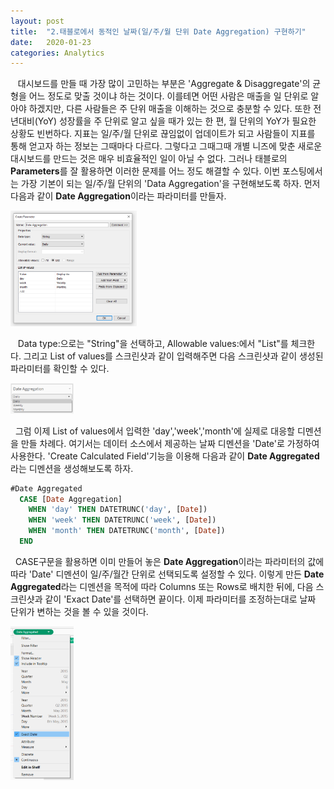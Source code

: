 ```yaml
---
layout: post
title:  "2.태블로에서 동적인 날짜(일/주/월 단위 Date Aggregation) 구현하기"
date:   2020-01-23
categories: Analytics
---
```

&nbsp;&nbsp; 대시보드를 만들 때 가장 많이 고민하는 부분은 'Aggregate & Disaggregate'의 균형을 어느 정도로 맞출 것이냐 하는 것이다. 이를테면 어떤 사람은 매출을 일 단위로 알아야 하겠지만, 다른 사람들은 주 단위 매출을 이해하는 것으로 충분할 수 있다. 또한 전년대비(YoY) 성장률을 주 단위로 알고 싶을 때가 있는 한 편, 월 단위의 YoY가 필요한 상황도 빈번하다. 지표는 일/주/월 단위로 끊임없이 업데이트가 되고 사람들이 지표를 통해 얻고자 하는 정보는 그때마다 다르다. 그렇다고 그때그때 개별 니즈에 맞춘 새로운 대시보드를 만드는 것은 매우 비효율적인 일이 아닐 수 없다. 그러나 태블로의 **Parameters**를 잘 활용하면 이러한 문제를 어느 정도 해결할 수 있다. 이번 포스팅에서는 가장 기본이 되는 일/주/월 단위의 'Data Aggregation'을 구현해보도록 하자. 먼저 다음과 같이 **Date Aggregation**이라는 파라미터를 만들자.

<img src="/assets/image/date_agg_parameter_1.PNG" width="40%" height="40%">&nbsp;&nbsp;  

&nbsp;&nbsp; Data type:으로는 "String"을 선택하고, Allowable values:에서 "List"를 체크한다. 그리고 List of values를 스크린샷과 같이 입력해주면 다음 스크린샷과 같이 생성된 파라미터를 확인할 수 있다. 

<img src="/assets/image/date_agg_parameter_2.PNG" width="20%" height="20%">&nbsp;&nbsp; 

&nbsp;&nbsp;그럼 이제 List of values에서 입력한 'day','week','month'에 실제로 대응할 디멘션을 만들 차례다. 여기서는 데이터 소스에서 제공하는 날짜 디멘션을 'Date'로 가정하여 사용한다. 'Create Calculated Field'기능을 이용해 다음과 같이 **Date Aggregated**라는 디멘션을 생성해보도록 하자.

```SQL
#Date Aggregated 
  CASE [Date Aggregation]
    WHEN 'day' THEN DATETRUNC('day', [Date])
    WHEN 'week' THEN DATETRUNC('week', [Date])
    WHEN 'month' THEN DATETRUNC('month', [Date])
  END
```

&nbsp;&nbsp;CASE구문을 활용하면 이미 만들어 놓은 **Date Aggregation**이라는 파라미터의 값에 따라 'Date' 디멘션이 일/주/월간 단위로 선택되도록 설정할 수 있다. 이렇게 만든 **Date Aggregated**라는 디멘션을 목적에 따라 Columns 또는 Rows로 배치한 뒤에, 다음 스크린샷과 같이 'Exact Date'를 선택하면 끝이다. 이제 파라미터를 조정하는대로 날짜 단위가 변하는 것을 볼 수 있을 것이다.

<img src="/assets/image/exact_date.PNG" width="20%" height="20%">&nbsp;&nbsp; 
